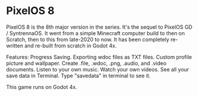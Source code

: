 # PixelOS 8
PixelOS 8 is the 8th major version in the series. It's the sequel to PixelOS GD / SyntrennaOS. It went from a simple Minecraft computer build to then on Scratch, then to this from late-2020 to now. It has been completely re-written and re-built from scratch in Godot 4x.

Features:
    Progress Saving.
    Exporting wdoc files as TXT files.
    Custom profile picture and wallpaper.
    Create .file, .wdoc, .png, .audio, and .video documents.
    Listen to your own music.
    Watch your own videos.
    See all your save data in Terminal. Type "savedata" in terminal to see it.

This game runs on Godot 4x.